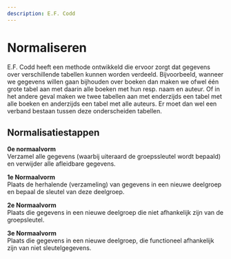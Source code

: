 ```yaml
---
description: E.F. Codd
---
```


# Normaliseren

E.F. Codd heeft een methode ontwikkeld die ervoor zorgt dat gegevens over verschillende tabellen kunnen worden verdeeld. Bijvoorbeeld, wanneer we gegevens willen gaan bijhouden over boeken dan maken we ofwel één grote tabel aan met daarin alle boeken met hun resp. naam en auteur. Of in het andere geval maken we twee tabellen aan met enderzijds een tabel met alle boeken en anderzijds een tabel met alle auteurs. Er moet dan wel een verband bestaan tussen deze onderscheiden tabellen. 

## **Normalisatiestappen** 

**0e normaalvorm**   
Verzamel alle gegevens \(waarbij uiteraard de groepssleutel wordt bepaald\) en verwijder alle afleidbare gegevens. 

**1e Normaalvorm**   
Plaats de herhalende \(verzameling\) van gegevens in een nieuwe deelgroep en bepaal de sleutel van deze deelgroep. 

**2e Normaalvorm**   
Plaats die gegevens in een nieuwe deelgroep die niet afhankelijk zijn van de groepsleutel. 

**3e Normaalvorm**   
Plaats die gegevens in een nieuwe deelgroep, die functioneel afhankelijk zijn van niet sleutelgegevens.

